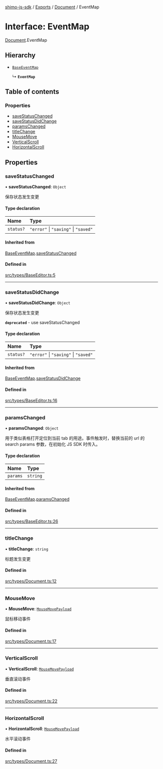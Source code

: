 [shimo-js-sdk](/README.md) / [Exports](/modules.md) / [Document](/modules/Document.md) / EventMap

# Interface: EventMap

[Document](/modules/Document.md).EventMap

## Hierarchy

- [`BaseEventMap`](/interfaces/BaseEventMap.md)

  ↳ **`EventMap`**

## Table of contents

### Properties

- [saveStatusChanged](/interfaces/Document.EventMap.md#savestatuschanged)
- [saveStatusDidChange](/interfaces/Document.EventMap.md#savestatusdidchange)
- [paramsChanged](/interfaces/Document.EventMap.md#paramschanged)
- [titleChange](/interfaces/Document.EventMap.md#titlechange)
- [MouseMove](/interfaces/Document.EventMap.md#mousemove)
- [VerticalScroll](/interfaces/Document.EventMap.md#verticalscroll)
- [HorizontalScroll](/interfaces/Document.EventMap.md#horizontalscroll)

## Properties

### saveStatusChanged

• **saveStatusChanged**: `Object`

保存状态发生变更

#### Type declaration

| Name | Type |
| :------ | :------ |
| `status?` | ``"error"`` \| ``"saving"`` \| ``"saved"`` |

#### Inherited from

[BaseEventMap](/interfaces/BaseEventMap.md).[saveStatusChanged](/interfaces/BaseEventMap.md#savestatuschanged)

#### Defined in

[src/types/BaseEditor.ts:5](https://github.com/byte9527/shimo-js-sdk/blob/8fa8b89/src/types/BaseEditor.ts#L5)

___

### saveStatusDidChange

• **saveStatusDidChange**: `Object`

保存状态发生变更

**`deprecated`** - use saveStatusChanged

#### Type declaration

| Name | Type |
| :------ | :------ |
| `status?` | ``"error"`` \| ``"saving"`` \| ``"saved"`` |

#### Inherited from

[BaseEventMap](/interfaces/BaseEventMap.md).[saveStatusDidChange](/interfaces/BaseEventMap.md#savestatusdidchange)

#### Defined in

[src/types/BaseEditor.ts:16](https://github.com/byte9527/shimo-js-sdk/blob/8fa8b89/src/types/BaseEditor.ts#L16)

___

### paramsChanged

• **paramsChanged**: `Object`

用于类似表格打开定位到当前 tab 的用途。事件触发时，替换当前的 url 的 search params 参数，在初始化 JS SDK 时传入。

#### Type declaration

| Name | Type |
| :------ | :------ |
| `params` | `string` |

#### Inherited from

[BaseEventMap](/interfaces/BaseEventMap.md).[paramsChanged](/interfaces/BaseEventMap.md#paramschanged)

#### Defined in

[src/types/BaseEditor.ts:26](https://github.com/byte9527/shimo-js-sdk/blob/8fa8b89/src/types/BaseEditor.ts#L26)

___

### titleChange

• **titleChange**: `string`

标题发生变更

#### Defined in

[src/types/Document.ts:12](https://github.com/byte9527/shimo-js-sdk/blob/8fa8b89/src/types/Document.ts#L12)

___

### MouseMove

• **MouseMove**: [`MouseMovePayload`](/interfaces/MouseMovePayload.md)

鼠标移动事件

#### Defined in

[src/types/Document.ts:17](https://github.com/byte9527/shimo-js-sdk/blob/8fa8b89/src/types/Document.ts#L17)

___

### VerticalScroll

• **VerticalScroll**: [`MouseMovePayload`](/interfaces/MouseMovePayload.md)

垂直滚动事件

#### Defined in

[src/types/Document.ts:22](https://github.com/byte9527/shimo-js-sdk/blob/8fa8b89/src/types/Document.ts#L22)

___

### HorizontalScroll

• **HorizontalScroll**: [`MouseMovePayload`](/interfaces/MouseMovePayload.md)

水平滚动事件

#### Defined in

[src/types/Document.ts:27](https://github.com/byte9527/shimo-js-sdk/blob/8fa8b89/src/types/Document.ts#L27)
